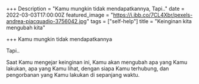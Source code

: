 +++
Description = "Kamu mungkin tidak mendapatkannya, Tapi.."
date = 2022-03-03T17:00:00Z
featured_image = "https://i.ibb.co/7CL4Xbr/pexels-andrea-piacquadio-3756042.jpg"
tags = ["self-help"]
title = "Keinginan kita mengubah kita"

+++
Kamu mungkin tidak mendapatkannya

Tapi..

Saat Kamu mengejar keinginan ini, Kamu akan mengubah apa yang Kamu lakukan, apa yang Kamu lihat, dengan siapa Kamu terhubung, dan pengorbanan yang Kamu lakukan di sepanjang waktu.
